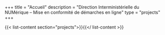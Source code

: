 +++
title = "Accueil"
description = "Direction Interministérielle du NUMérique – Mise en conformité de démarches en ligne"
type = "projects"
+++

{{< list-content section="projects">}}{{</ list-content >}}
